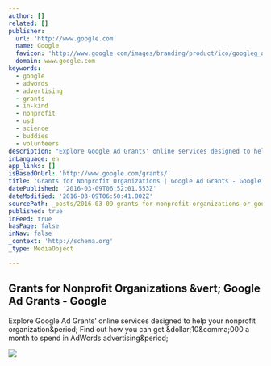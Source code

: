 ```yaml
---
author: []
related: []
publisher:
  url: 'http://www.google.com'
  name: Google
  favicon: 'http://www.google.com/images/branding/product/ico/googleg_alldp.ico'
  domain: www.google.com
keywords:
  - google
  - adwords
  - advertising
  - grants
  - in-kind
  - nonprofit
  - usd
  - science
  - buddies
  - volunteers
description: "Explore Google Ad Grants' online services designed to help your nonprofit organization. Find out how you can get $10,000 a month to spend in AdWords advertising."
inLanguage: en
app_links: []
isBasedOnUrl: 'http://www.google.com/grants/'
title: 'Grants for Nonprofit Organizations | Google Ad Grants - Google'
datePublished: '2016-03-09T06:52:01.553Z'
dateModified: '2016-03-09T06:50:41.002Z'
sourcePath: _posts/2016-03-09-grants-for-nonprofit-organizations-or-google-ad-grants-goog.md
published: true
inFeed: true
hasPage: false
inNav: false
_context: 'http://schema.org'
_type: MediaObject

---
```

<article style=""><h1>Grants for Nonprofit Organizations &amp;vert; Google Ad Grants - Google</h1><p>Explore Google Ad Grants' online services designed to help your nonprofit organization&amp;period; Find out how you can get &amp;dollar;10&amp;comma;000 a month to spend in AdWords advertising&amp;period;</p><img src="http://www.google.com/images/branding/googlelogo/1x/googlelogo_color_116x41dp.png" /></article>